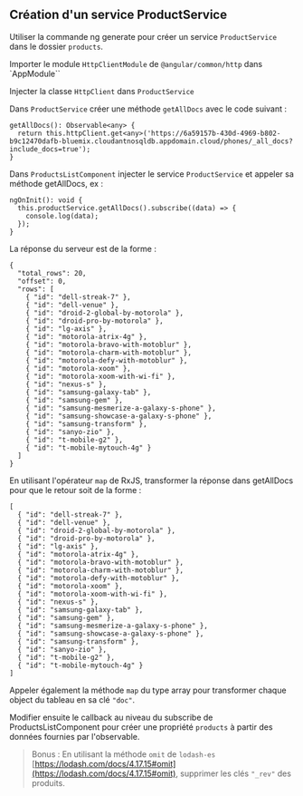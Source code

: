 ## Création d'un service ProductService

Utiliser la commande ng generate pour créer un service `ProductService` dans le dossier `products`.

Importer le module `HttpClientModule` de `@angular/common/http` dans `AppModule``

Injecter la classe `HttpClient` dans `ProductService`

Dans `ProductService` créer une méthode `getAllDocs` avec le code suivant :

```
getAllDocs(): Observable<any> {
  return this.httpClient.get<any>('https://6a59157b-430d-4969-b802-b9c12470dafb-bluemix.cloudantnosqldb.appdomain.cloud/phones/_all_docs?include_docs=true');
}
```

Dans `ProductsListComponent` injecter le service `ProductService` et appeler sa méthode getAllDocs, ex :

```
ngOnInit(): void {
  this.productService.getAllDocs().subscribe((data) => {
    console.log(data);
  });
}
```

La réponse du serveur est de la forme :

```
{
  "total_rows": 20,
  "offset": 0,
  "rows": [
    { "id": "dell-streak-7" },
    { "id": "dell-venue" },
    { "id": "droid-2-global-by-motorola" },
    { "id": "droid-pro-by-motorola" },
    { "id": "lg-axis" },
    { "id": "motorola-atrix-4g" },
    { "id": "motorola-bravo-with-motoblur" },
    { "id": "motorola-charm-with-motoblur" },
    { "id": "motorola-defy-with-motoblur" },
    { "id": "motorola-xoom" },
    { "id": "motorola-xoom-with-wi-fi" },
    { "id": "nexus-s" },
    { "id": "samsung-galaxy-tab" },
    { "id": "samsung-gem" },
    { "id": "samsung-mesmerize-a-galaxy-s-phone" },
    { "id": "samsung-showcase-a-galaxy-s-phone" },
    { "id": "samsung-transform" },
    { "id": "sanyo-zio" },
    { "id": "t-mobile-g2" },
    { "id": "t-mobile-mytouch-4g" }
  ]
}
```

En utilisant l'opérateur `map` de RxJS, transformer la réponse dans getAllDocs pour que le retour soit de la forme :

```
[
  { "id": "dell-streak-7" },
  { "id": "dell-venue" },
  { "id": "droid-2-global-by-motorola" },
  { "id": "droid-pro-by-motorola" },
  { "id": "lg-axis" },
  { "id": "motorola-atrix-4g" },
  { "id": "motorola-bravo-with-motoblur" },
  { "id": "motorola-charm-with-motoblur" },
  { "id": "motorola-defy-with-motoblur" },
  { "id": "motorola-xoom" },
  { "id": "motorola-xoom-with-wi-fi" },
  { "id": "nexus-s" },
  { "id": "samsung-galaxy-tab" },
  { "id": "samsung-gem" },
  { "id": "samsung-mesmerize-a-galaxy-s-phone" },
  { "id": "samsung-showcase-a-galaxy-s-phone" },
  { "id": "samsung-transform" },
  { "id": "sanyo-zio" },
  { "id": "t-mobile-g2" },
  { "id": "t-mobile-mytouch-4g" }
]
```

Appeler également la méthode `map` du type array pour transformer chaque object du tableau en sa clé `"doc"`.

Modifier ensuite le callback au niveau du subscribe de ProductsListComponent pour créer une propriété `products` à partir des données fournies par l'observable.

> Bonus : En utilisant la méthode `omit` de `lodash-es` [https://lodash.com/docs/4.17.15#omit](https://lodash.com/docs/4.17.15#omit), supprimer les clés `"_rev"` des produits.
